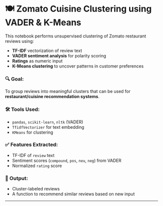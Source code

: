 # 🍽️ Zomato Cuisine Clustering using VADER & K-Means

This notebook performs unsupervised clustering of Zomato restaurant reviews using:
- **TF-IDF** vectorization of review text
- **VADER sentiment analysis** for polarity scoring
- **Ratings** as numeric input
- **K-Means clustering** to uncover patterns in customer preferences

### 🔍 Goal:
To group reviews into meaningful clusters that can be used for **restaurant/cuisine recommendation systems**.

### 🛠 Tools Used:
- `pandas`, `scikit-learn`, `nltk` (VADER)
- `TfidfVectorizer` for text embedding
- `KMeans` for clustering

### ✅ Features Extracted:
- TF-IDF of `review` text  
- Sentiment scores (`compound`, `pos`, `neu`, `neg`) from VADER  
- Normalized `rating` score  

### 🎯 Output:
- Cluster-labeled reviews
- A function to recommend similar reviews based on new input

---

